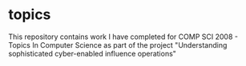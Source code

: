 # topics
This repository contains work I have completed for COMP SCI 2008 - Topics In Computer Science as part of the project "Understanding sophisticated cyber-enabled influence operations"
